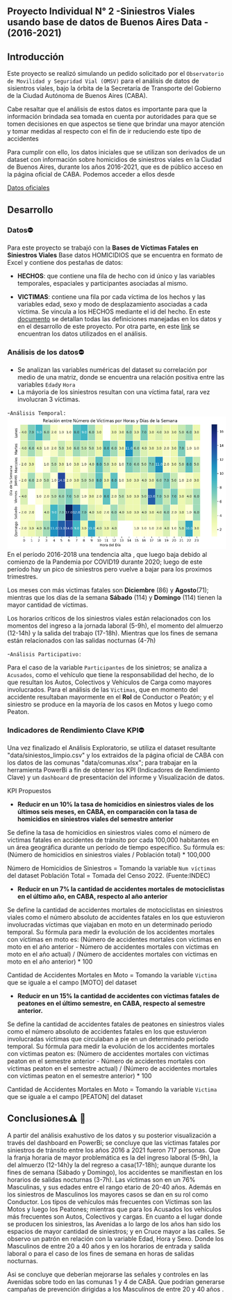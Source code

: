 

## **Proyecto Individual N° 2** -Siniestros Viales usando base de datos de Buenos Aires Data -(2016-2021) 

## **Introducción**

Este proyecto se realizó simulando un pedido solicitado por el `Observatorio de Movilidad y Seguridad Vial (OMSV)` para el análisis de datos de sisientros viales, bajo la órbita de la Secretaría de Transporte del Gobierno de la Ciudad Autónoma de Buenos Aires (CABA).

Cabe resaltar que el análisis de estos datos es importante para que la información brindada sea tomada en cuenta por autoridades para que se tomen decisiones en que aspectos se tiene que brindar una mayor atención y tomar medidas al respecto con el fin de ir reduciendo este tipo de accidentes

Para cumplir con ello, los datos iniciales que se utilizan son derivados de un dataset con información sobre homicidios de siniestros viales en la Ciudad de Buenos Aires, durante los años 2016-2021, que es de público acceso en la página oficial de CABA. 
Podemos acceder a ellos desde 

[Datos oficiales](https://data.buenosaires.gob.ar/dataset/victimas-siniestros-viales)

## **Desarrollo**

### Datos⛔

Para este proyecto se trabajó con la **Bases de Víctimas Fatales en Siniestros Viales** 
Base datos HOMICIDIOS
que se encuentra en formato de Excel y contiene dos pestañas de datos:

 * **HECHOS**: que contiene una fila de hecho con id único y las variables temporales, espaciales y participantes asociadas al mismo.

 * **VICTIMAS**: contiene una fila por cada víctima de los hechos y las variables edad, sexo y modo de desplazamiento asociadas a cada víctima. Se vincula a los HECHOS mediante el id del hecho.
En este [documento](NOTAS_HOMICIDIOS_SINIESTRO_VIAL.pdf) se detallan todas las definiciones manejadas en los datos y en el desarrollo de este proyecto. Por otra parte, en este [link](https://data.buenosaires.gob.ar/dataset/victimas-siniestros-viales) se encuentran los datos utilizados en el análisis.


### Análisis de los datos⛔

- Se analizan las variables numéricas del dataset su correlación por medio de una matriz, donde se encuentra una relación positiva entre las variables `Edad`y `Hora`
- La máyoria de los siniestros resultan con una víctima fatal, rara vez involucran 3 víctimas.
  
-`Análisis Temporal:` 
![Relacion total eventos / año](/images/image.png) 
En el período 2016-2018 una tendencia alta , que luego baja debido al comienzo de la Pandemia por COVID19 durante 2020; luego de este período hay un pico de siniestros pero vuelve a bajar para los proximos trimestres.

Los meses con más victimas fatales son **Diciembre** (86) y **Agosto**(71); mientras que los días de la semana **Sábado** (114) y **Domingo** (114) tienen la mayor cantidad de víctimas.



Los horarios críticos de los siniestros viales están relacionados con los momentos del ingreso a la jornada laboral (5-9h), el momento del almuerzo (12-14h) y la salida del trabajo (17-18h). Mientras que los fines de semana están relacionados con las salidas nocturnas (4-7h)


-`Análisis Participativo:`

Para el caso de la variable `Participantes` de los sinietros; se analiza a `Acusados`, como el vehículo que tiene la responsabilidad del hecho, de lo que resultan los Autos, Colectivos y Vehículos de Carga como mayores involucrados. Para el análisis de las `Victimas`, que en momento del accidente resultaban mayormente en el **Rol** de Conductor o Peatón; y el siniestro se produce en la mayoría de los casos en Motos y luego como Peaton.

### Indicadores de Rendimiento Clave KPI⛔

Una vez finalizado el Análisis Exploratorio, se utiliza el dataset resultante "data/siniestos_limpio.csv" y los extraidos de la página oficial de CABA con los datos de las comunas "data/comunas.xlsx"; para trabajar en la herramienta PowerBi a fin de obtener los KPI (Indicadores de Rendimiento Clave) y un `dashboard` de presentación del informe y Visualización de datos.

KPI Propuestos

 - **Reducir en un 10% la tasa de homicidios en siniestros viales de los últimos seis meses, en CABA, en comparación con la tasa de homicidios en siniestros viales del semestre anterior**

Se define la tasa de homicidios en siniestros viales como el número de víctimas fatales en accidentes de tránsito por cada 100,000 habitantes en un área geográfica durante un período de tiempo específico. Su fórmula es: (Número de homicidios en siniestros viales / Población total) * 100,000

Número de Homicidios de Siniestros = Tomando la variable `Num víctimas` del dataset
Población Total = Tomada del Censo 2022. (Fuente:INDEC)


 - **Reducir en un 7% la cantidad de accidentes mortales de motociclistas en el último año, en CABA, respecto al año anterior**

Se define la cantidad de accidentes mortales de motociclistas en siniestros viales como el número absoluto de accidentes fatales en los que estuvieron involucradas víctimas que viajaban en moto en un determinado periodo temporal. Su fórmula para medir la evolución de los accidentes mortales con víctimas en moto es: (Número de accidentes mortales con víctimas en moto en el año anterior - Número de accidentes mortales con víctimas en moto en el año actual) / (Número de accidentes mortales con víctimas en moto en el año anterior) * 100

Cantidad de Accidentes Mortales en Moto = Tomando la variable `Victima` que se iguale a el campo [MOTO] del dataset 



 - **Reducir en un 15% la cantidad de accidentes con víctimas fatales de peatones en el último semestre, en CABA, respecto al semestre anterior.**

Se define la cantidad de accidentes fatales de peatones en siniestros viales como el número absoluto de accidentes fatales en los que estuvieron involucradas víctimas que circulaban a pie en un determinado periodo temporal. Su fórmula para medir la evolución de los accidentes mortales con víctimas peaton es: (Número de accidentes mortales con víctimas peaton en el semestre anterior - Número de accidentes mortales con víctimas peaton en el semestre actual) / (Número de accidentes mortales con víctimas peaton en el semestre anterior) * 100

Cantidad de Accidentes Mortales en Moto = Tomando la variable `Victima` que se iguale a el campo [PEATON] del dataset 


## **Conclusiones**⚠️ 🚧

A partir del análisis exahustivo de los datos y su posterior visualización a través del dashboard en PowerBi; se concluye que las víctimas fatales por siniestros de tránsito entre los años 2016 a 2021 fueron 717 personas.
Que la franja horaria de mayor problemática es la del ingreso laboral (5-9h), la del almuerzo (12-14h)y la del regreso a casa(17-18h); aunque durante los fines de semana (Sábado y Domingo), los accidentes se manifiestan en los horarios de salidas nocturnas (3-7h).
Las víctimas son en un 76% Masculinas, y sus edades entre el rango etario de 20-40 años.
Además en los siniestros de Masculinos los mayores casos se dan en su rol como Conductor.
Los tipos de vehículos más frecuentes con Víctimas son las Motos y luego los Peatones; mientras que para los Acusados los vehículos más frecuentes son Autos, Colectivos y cargas.
En cuanto a el lugar donde se producen los siniestros, las Avenidas a lo largo de los años han sido los espacios de mayor cantidad de siniestros; y en Cruce mayor a las calles. 
Se observo un patrón en relación con la variable Edad, Hora y Sexo. Donde los Masculinos de entre 20 a 40 años y en los horarios de entrada y salida laboral o para el caso de los fines de semana en horas de salidas nocturnas.

Asi se concluye que deberían mejorarse las señales y controles en las Avenidas sobre todo en las comunas 1 y 4 de CABA. Que podrían generarse campañas de prevención dirigidas a los Masculinos de entre 20 y 40 años .

